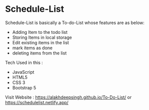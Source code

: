 # Schedule-List

Schedule-List is basically a To-do-List whose features are as below:
 - Adding Item to the todo list 
 - Storing Items in local storage
 - Edit existing items in the list
 - mark items as done 
 - deleting items from the list 

Tech Used in this :
- JavaScript 
- HTML5 
- CSS 3
- Bootstrap 5

Visit Website : https://alakhdeepsingh.github.io/To-Do-List/    or  https://schedulelist.netlify.app/
